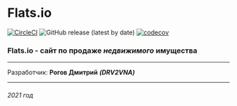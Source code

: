 # Flats.io
[![CircleCI](https://circleci.com/gh/DRV2VNA/Flats.io.svg?style=svg)](https://app.circleci.com/pipelines/github/DRV2VNA/Flats.io)
![GitHub release (latest by date)](https://img.shields.io/github/v/release/DRV2VNA/Flats.io)
[![codecov](https://codecov.io/gh/DRV2VNA/Flats.io/branch/master/graph/badge.svg?token=SKMPTASTM2)](https://codecov.io/gh/DRV2VNA/Flats.io)

### Flats.io - сайт по продаже _недвижимого_ имущества


***
Разработчик:
__Рогов Дмитрий__ ***(DRV2VNA)***
*** 

###### 2021 год
